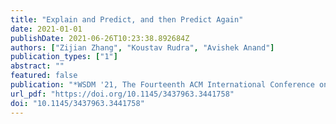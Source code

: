 ```yaml
---
title: "Explain and Predict, and then Predict Again"
date: 2021-01-01
publishDate: 2021-06-26T10:23:38.892684Z
authors: ["Zijian Zhang", "Koustav Rudra", "Avishek Anand"]
publication_types: ["1"]
abstract: ""
featured: false
publication: "*WSDM '21, The Fourteenth ACM International Conference on Web Search and Data Mining, Virtual Event, Israel, March 8-12, 2021*"
url_pdf: "https://doi.org/10.1145/3437963.3441758"
doi: "10.1145/3437963.3441758"
---
```


